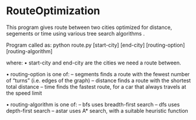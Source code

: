 # RouteOptimization

This program gives route between two cities optimized for distance, segements or time using various tree search algorithms . 

Program called as:
python route.py [start-city] [end-city] [routing-option] [routing-algorithm]

where:
• start-city and end-city are the cities we need a route between.

• routing-option is one of:
– segments finds a route with the fewest number of “turns” (i.e. edges of the graph)
– distance finds a route with the shortest total distance
– time finds the fastest route, for a car that always travels at the speed limit

• routing-algorithm is one of:
– bfs uses breadth-first search
– dfs uses depth-first search
– astar uses A* search, with a suitable heuristic function

